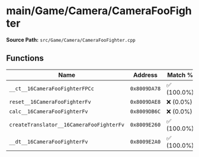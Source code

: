 # main/Game/Camera/CameraFooFighter

**Source Path:** `src/Game/Camera/CameraFooFighter.cpp`

## Functions

| Name | Address | Match % |
|------|---------|---------|
| `__ct__16CameraFooFighterFPCc` | `0x8009DA78` | :white_check_mark: (100.0%) |
| `reset__16CameraFooFighterFv` | `0x8009DAE8` | :x: (0.0%) |
| `calc__16CameraFooFighterFv` | `0x8009DB6C` | :x: (0.0%) |
| `createTranslator__16CameraFooFighterFv` | `0x8009E260` | :white_check_mark: (100.0%) |
| `__dt__16CameraFooFighterFv` | `0x8009E2A0` | :white_check_mark: (100.0%) |